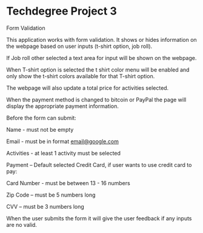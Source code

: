 # Techdegree Project 3
Form Validation

This application works with form validation. It shows or hides information on the webpage based on user inputs (t-shirt option, job roll).

If Job roll other selected a text area for input will be shown on the webpage.

When T-shirt option is selected the t shirt color menu will be enabled and only show the t-shirt colors available for that T-shirt option.

The webpage will also update a total price for activities selected.

When the payment method is changed to bitcoin or PayPal the page will display the appropriate payment information.


Before the form can submit:

Name - must not be empty

Email - must be in format email@google.com

Activities - at least 1 activity must be selected

Payment – Default selected Credit Card, if user wants to use credit card to pay:

Card Number - must be between 13 - 16 numbers

Zip Code – must be 5 numbers long

CVV – must be 3 numbers long

When the user submits the form it will give the user feedback if any inputs are no valid.
